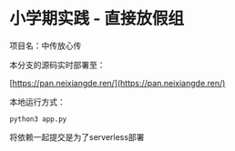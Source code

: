 # 小学期实践 - 直接放假组

项目名：中传放心传

本分支的源码实时部署至：

[https://pan.neixiangde.ren/](https://pan.neixiangde.ren/)

本地运行方式：

```
python3 app.py
```

将依赖一起提交是为了serverless部署